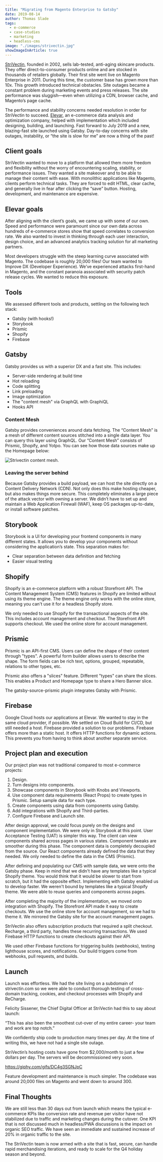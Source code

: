 ```yaml
---
title: "Migrating from Magento Enterprise to Gatsby"
date: 2019-08-14
author: Thomas Slade
tags:
  - e-commerce
  - case-studies
  - marketing
  - headless-cms
image: "./images/strivectin.jpg"
showImageInArticle: true
---
```


[StriVectin](https://www.strivectin.com), founded in 2002, sells lab-tested, anti-aging skincare products. They offer direct-to-consumer products online and are stocked in thousands of retailers globally. Their first site went live on Magento Enterprise in 2011. During this time, the customer base has grown more than 10x. This growth introduced technical obstacles. Site outages became a constant problem during marketing events and press releases. The site performance was sluggish—even when utilizing a CDN, browser cache, and Magento’s page cache.

The performance and stability concerns needed resolution in order for StriVectin to succeed. [Elevar](https://getelevar.com/?utm_source=gatsbyjs&utm_medium=blog&utm_campaign=casestudy&utm_content=casestudy), an e-commerce data analysis and optimization company, helped with implementation which included designing, building, and launching. Fast forward to July 2019 and a new, blazing-fast site launched using Gatsby. Day-to-day concerns with site outages, instability, or “the site is slow for me” are now a thing of the past!

## Client goals

StriVectin wanted to move to a platform that allowed them more freedom and flexibility without the worry of encountering scaling, stability, or performance issues. They wanted a site makeover and to be able to manage their content with ease. With monolithic applications like Magento, clients perform technical tasks. They are forced to edit HTML, clear cache, and generally live in fear after clicking the “save” button. Hosting, development, and maintenance are expensive.

## Elevar goals

After aligning with the client’s goals, we came up with some of our own. Speed and performance were paramount since our own data across hundreds of e-commerce stores show that speed correlates to conversion rate. We also wanted to invest in thinking through each user interaction, design choice, and an advanced analytics tracking solution for all marketing partners.

Most developers struggle with the steep learning curve associated with Magento. The codebase is roughly 20,000 files! Our team wanted to Improve DX (Developer Experience). We’ve experienced attacks first-hand in Magento, and the constant paranoia associated with security patch release cycles. We wanted to reduce this exposure.

## Tools

We assessed different tools and products, settling on the following tech stack:

- Gatsby (with hooks!)
- Storybook
- Prismic
- Shopify
- Firebase

## Gatsby

Gatsby provides us with a superior DX and a fast site. This includes:

- Server-side rendering at build time
- Hot reloading
- Code splitting
- Link preloading
- Image optimization
- The "content mesh" via GraphQL with GraphiQL
- Hooks API

### Content Mesh

Gatsby provides conveniences around data fetching. The “Content Mesh” is a mesh of different content sources stitched into a single data layer. You can query this layer using GraphQL. Our “Content Mesh” consists of Prismic, Shopify, and Yotpo. You can see how those data sources make up the Homepage below:

![Strivectin content mesh.](./images/content-mesh.png)

### Leaving the server behind

Because Gatsby provides a build payload, we can host the site directly on a Content Delivery Network (CDN). Not only does this make hosting cheaper, but also makes things more secure. This completely eliminates a large piece of the attack vector with owning a server. We didn’t have to set up and maintain a Web Application Firewall (WAF), keep OS packages up-to-date, or install software patches.

## Storybook

Storybook is a UI for developing your frontend components in many different states. It allows you to develop your components without considering the application’s state. This separation makes for:

- Clear separation between data definition and fetching
- Easier visual testing

## Shopify

Shopify is an e-commerce platform with a robust Storefront API. The Content Management System (CMS) features in Shopify are limited without using its theme engine. The theme engine only works with the online store, meaning you can't use it for a headless Shopify store.

We only needed to use Shopify for the transactional aspects of the site. This includes account management and checkout. The Storefront API supports checkout. We used the online store for account management.

## Prismic

Prismic is an API-first CMS. Users can define the shape of their content through "types". A powerful form builder allows users to describe the shape. The form fields can be rich text, options, grouped, repeatable, relations to other types, etc.

Prismic also offers a "slices" feature. Different "types" can share the slices. This enables a Product and Homepage type to share a Hero Banner slice.

The gatsby-source-prismic plugin integrates Gatsby with Prismic.

## Firebase

Google Cloud hosts our applications at Elevar. We wanted to stay in the same cloud provider, if possible. We settled on Cloud Build for CI/CD, but still needed a host. Firebase provided a solution to our problems. Firebase offers more than a static host. It offers HTTP functions for dynamic actions. This prevents you from having to think about another separate service.

## Project plan and execution

Our project plan was not traditional compared to most e-commerce projects:

1. Design.
2. Turn designs into components.
3. Showcase components in Storybook with Knobs and Viewports.
4. Use component data requirements (React Props) to create types in Prismic. Setup sample data for each type.
5. Create components using data from components using Gatsby.
6. Add integrations with Shopify and Third-parties.
7. Configure Firebase and Launch site.

After design approval, we could focus purely on the designs and component implementation. We were only in Storybook at this point. User Acceptance Testing (UAT) is simpler this way. The client can view components shared across pages in various states. Component tweaks are smoother during this phase. The component data is completely decoupled from the source. Our React components already defined the data that they needed. We only needed to define the data in the CMS (Prismic).

After defining and populating our CMS with sample data, we were onto the Gatsby phase. Keep in mind that we didn't have any templates like a typical Shopify theme. You would think that it would be slower to start from scratch, but it had the opposite effect. Implementing with Gatsby enabled us to develop faster. We weren't bound by templates like a typical Shopify theme. We were able to reuse queries and components across pages.

After completing the majority of the implementation, we moved onto integration with Shopify. The Storefront API made it easy to create checkouts. We use the online store for account management, so we had to theme it. We mirrored the Gatsby site for the account management pages.

StriVectin also offers subscription products that required a split checkout. Recharge, a third party, handles these recurring transactions. We used Firebase HTTP functions to create checkouts against their API.

We used other Firebase functions for triggering builds (webhooks), testing lighthouse scores, and notifications. Our build triggers come from webhooks, pull requests, and builds.

## Launch

Launch was effortless. We had the site living on a subdomain of strivectin.com so we were able to conduct thorough testing of cross-domain tracking, cookies, and checkout processes with Shopify and ReCharge.

Felicity Sissener, the Chief Digital Officer at StriVectin had this to say about launch:

<Pullquote>
  “This has also been the smoothest cut-over of my entire career- your team and
  work are top notch.”
</Pullquote>

We confidently ship code to production many times per day. At the time of writing this, we have not had a single site outage.

StriVectin’s hosting costs have gone from \$2,000/month to just a few dollars per day. The servers will be decommissioned very soon.

https://giphy.com/gifs/DC4g3SGNJpC

Feature development and maintenance is much simpler. The codebase was around 20,000 files on Magento and went down to around 300.

## Final Thoughts

We are still less than 30 days out from launch which means the typical e-commerce KPIs like conversion rate and revenue per visitor have not stabilized due to traffic and marketing changes during the cutover. One KPI that is not discussed much in headless/PWA discussions is the impact on organic SEO traffic. We have seen an immediate and sustained increase of 20% in organic traffic to the site.

The StriVectin team is now armed with a site that is fast, secure, can handle rapid merchandising iterations, and ready to scale for the Q4 holiday season and beyond.

